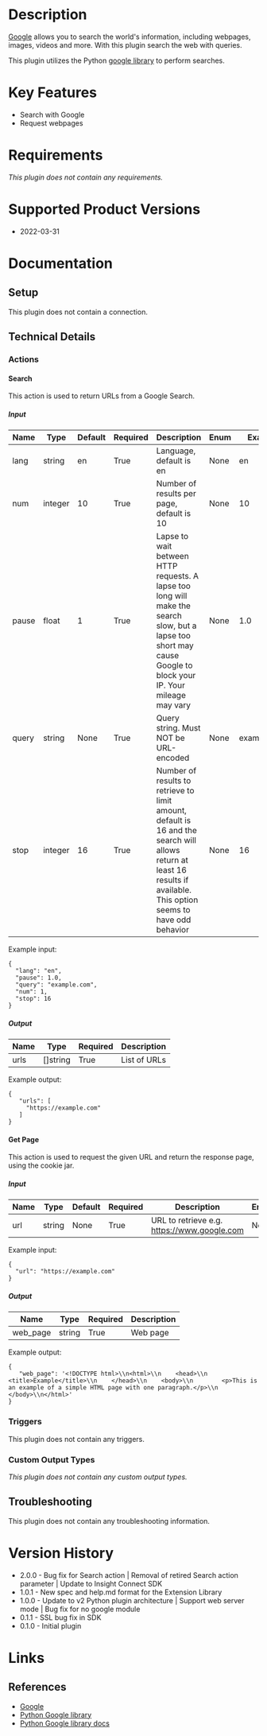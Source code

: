 # Description

[Google](https://www.google.com/) allows you to search the world's information, including webpages, images, videos and more. With this plugin search the web with queries.

This plugin utilizes the Python [google library](https://pypi.python.org/pypi/google) to perform searches.

# Key Features

* Search with Google
* Request webpages

# Requirements

_This plugin does not contain any requirements._

# Supported Product Versions

* 2022-03-31

# Documentation

## Setup

This plugin does not contain a connection.

## Technical Details

### Actions

#### Search

This action is used to return URLs from a Google Search.

##### Input

|Name|Type|Default|Required|Description|Enum|Example|
|----|----|-------|--------|-----------|----|-------|
|lang|string|en|True|Language, default is en|None|en|
|num|integer|10|True|Number of results per page, default is 10|None|10|
|pause|float|1|True|Lapse to wait between HTTP requests. A lapse too long will make the search slow, but a lapse too short may cause Google to block your IP. Your mileage may vary|None|1.0||num|integer|10|True|Number of results per page, default is 10|None|10|
|query|string|None|True|Query string. Must NOT be URL-encoded|None|example.com|
|stop|integer|16|True|Number of results to retrieve to limit amount, default is 16 and the search will allows return at least 16 results if available. This option seems to have odd behavior|None|16|

Example input:

```
{
  "lang": "en",
  "pause": 1.0,
  "query": "example.com",
  "num": 1,
  "stop": 16
}
```

##### Output

|Name|Type|Required|Description|
|----|----|--------|-----------|
|urls|[]string|True|List of URLs|

Example output:

```
{
   "urls": [
     "https://example.com"
   ]
}
```

#### Get Page

This action is used to request the given URL and return the response page, using the cookie jar.

##### Input

|Name|Type|Default|Required|Description|Enum|Example|
|----|----|-------|--------|-----------|----|-------|
|url|string|None|True|URL to retrieve e.g. https://www.google.com|None|https://example.com|

Example input:

```
{
  "url": "https://example.com"
}
```

##### Output

|Name|Type|Required|Description|
|----|----|--------|-----------|
|web_page|string|True|Web page|

Example output:

```
{
   "web_page": '<!DOCTYPE html>\\n<html>\\n    <head>\\n        <title>Example</title>\\n    </head>\\n    <body>\\n        <p>This is an example of a simple HTML page with one paragraph.</p>\\n    </body>\\n</html>'
}
```

### Triggers

This plugin does not contain any triggers.

### Custom Output Types

_This plugin does not contain any custom output types._

## Troubleshooting

This plugin does not contain any troubleshooting information.

# Version History

* 2.0.0 - Bug fix for Search action | Removal of retired Search action parameter | Update to Insight Connect SDK
* 1.0.1 - New spec and help.md format for the Extension Library
* 1.0.0 - Update to v2 Python plugin architecture | Support web server mode | Bug fix for no google module
* 0.1.1 - SSL bug fix in SDK
* 0.1.0 - Initial plugin

# Links

## References

* [Google](https://www.google.com/)
* [Python Google library](https://pypi.python.org/pypi/google)
* [Python Google library docs](https://pythonhosted.org/google/)
